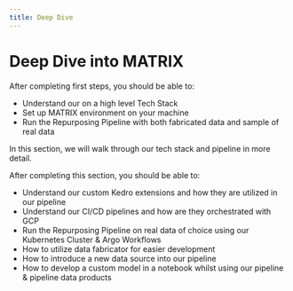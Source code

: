 ```yaml
---
title: Deep Dive
---
```


# Deep Dive into MATRIX

After completing first steps, you should be able to:
- Understand our on a high level Tech Stack
- Set up MATRIX environment on your machine
- Run the Repurposing Pipeline with both fabricated data and sample of real data

In this section, we will walk through our tech stack and pipeline in more detail. 

After completing this section, you should be able to:
- Understand our custom Kedro extensions and how they are utilized in our pipeline
- Understand our CI/CD pipelines and how are they orchestrated with GCP
- Run the Repurposing Pipeline on real data of choice using our Kubernetes Cluster & Argo Workflows
- How to utilize data fabricator for easier development
- How to introduce a new data source into our pipeline
- How to develop a custom model in a notebook whilst using our pipeline & pipeline data products

